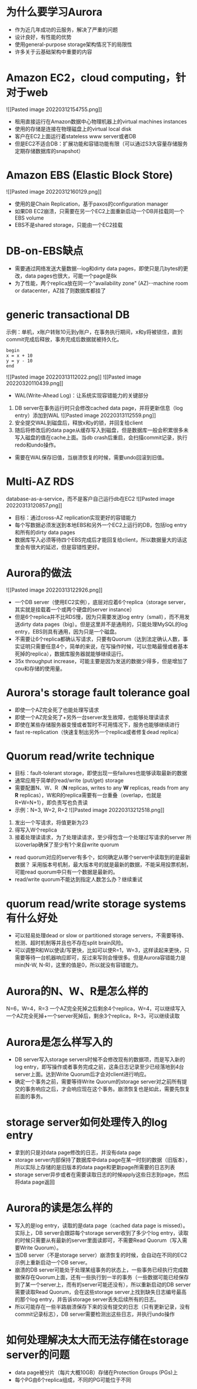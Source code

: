 # 为什么要学习Aurora
- 作为近几年成功的云服务，解决了严重的问题
- 设计良好，有性能的优势
- 使用general-purpose storage架构情况下的局限性
- 许多关于云基础架构中重要的内容
# Amazon EC2，cloud computing，针对于web
![[Pasted image 20220312154755.png]]
- 租用直接运行在Amazon数据中心物理机器上的virtual machines instances
- 使用的存储是连接在物理磁盘上的virtual local disk
- 客户在EC2上面运行着stateless www server或者DB
- 但是EC2不适合DB：扩展功能和容错功能有限（可以通过S3大容量存储服务定期存储数据库的snapshot）
# Amazon EBS (Elastic Block Store)
![[Pasted image 20220312160129.png]]
- 使用的是Chain Replication，基于paxos的configuration manager
- 如果DB EC2崩溃，只需要在另一个EC2上面重新启动一个DB并挂载同一个EBS volume
- EBS不是shared storage，只能由一个EC2挂载
# DB-on-EBS缺点
- 需要通过网络发送大量数据--log和dirty data pages，即使只是几bytes的更改，data pages也很大，可能一个page是8k
- 为了性能，两个replica放在同一个"availability zone" (AZ)--machine room or datacenter，AZ挂了则数据库都挂了
# generic transactional DB
示例：单机，x账户转账10元到y账户，在事务执行期间，x和y将被锁住，直到commit完成后释放，事务完成后数据就被持久化。
```
begin
x = x + 10
y = y - 10
end
```
![[Pasted image 20220313112022.png]]
![[Pasted image 20220320110439.png]]
- WAL(Write-Ahead Log)：让系统实现容错能力的关键部分
1. DB server在事务运行时只会修改cached data page，并将更新信息（log entry）添加到WAL
![[Pasted image 20220313112559.png]]
2. 安全提交WAL到磁盘后，释放x和y的锁，并回复给client
3. 随后将修改后的data page从缓存写入到磁盘，但是数据库一般会积累很多未写入磁盘的值在cache上面。当db crash后重启，会扫描commit记录，执行redo和undo操作。
- 需要在WAL保存旧值，当崩溃恢复的时候，需要undo回滚到旧值。
# Multi-AZ RDS
database-as-a-service，而不是客户自己运行db在EC2
![[Pasted image 20220313120857.png]]
- 目标：通过cross-AZ replication实现更好的容错能力
- 每个写数据必须发送到本地EBS和另外一个EC2上运行的DB，包括log entry和所有的dirty data pages
- 数据库写入必须等待四个EBS完成后才能回复给client，所以数据量大的话这里会有很大的延迟，但是容错性更好。
# Aurora的做法
![[Pasted image 20220313122926.png]]
- 一个DB server（使用EC2实例），底层对应着6个replica（storage server，其实就是挂载着一个或两个硬盘的server instance）
- 但是6个replica并不比RDS慢，因为只需要发送log entry（small），而不用发送dirty data pages（big）。但是这里并不是通用的，只能处理MySQL的log entry，EBS则具有通用，因为只是一个磁盘。
- 不需要让6个replica都确认写请求，只要有Quorum（达到法定确认人数，事实证明只需要任意4个，简单的来说，在写操作时候，可以忽略最慢或者基本死掉的replica），数据库服务器就能够继续运行。
- 35x throughput increase，可能主要是因为发送的数据少得多，但是增加了cpu和存储的使用量。
# Aurora's storage fault tolerance goal
- 即使一个AZ完全死了也能处理写请求
- 即使一个AZ完全死了+另外一台server发生故障，也能够处理读请求
- 即使在某些存储服务器变慢或者暂时不可用情况下，服务也能够继续进行
- fast re-replication（快速复制出另外一个replica或者修复dead replica）
# Quorum read/write technique
- 目标：fault-tolerant storage，即使出现一些failures也能够读取最新的数据
- 通常应用于简单的read/write (put/get) storage
- 需要配置N、W、R（**N** replicas, writes to any **W** replicas,  reads from any **R** replicas），W和R的replica需要有一台重叠（overlap，也就是R+W=N+1），即负责写也负责读
- 示例：N=3, W=2, R=2
![[Pasted image 20220313212518.png]]
1. 发出一个写请求，将值更新为23
2. 得写入W个replica
3. 接着处理读请求，为了处理读请求，至少得包含一个处理过写请求的server
所以overlap确保了至少有1个来自write quorum
- read quorum对应的server有多个，如何确定从哪个server中读取到的是最新数据？
采用版本号机制，最大版本号的就是最新的数据，不能采用投票机制，可能read quorum中只有一个数据是最新的。
- read/write quorum不能达到指定人数怎么办？继续重试
# quorum read/write storage systems有什么好处
- 可以轻易处理dead or slow or partitioned storage servers，不需要等待、检测、超时机制等并且也不存在split brain风险。
- 可以调整R和W以使读/写更快，比如可以使R=1，W=3，这样读起来更快，只需要等待一台机器响应即可，反过来写则会慢很多。但是Aurora容错能力是min(N-W, N-R)，这里的值是0，所以就没有容错能力。
# Aurora的N、W、R是怎么样的
N=6，W=4，R=3
一个AZ完全死掉之后剩余4个replica，W=4，可以继续写入
一个AZ完全死掉+一个server死掉后，剩余3个replica，R=3，可以继续读取
# Aurora是怎么样写入的
- DB server写入storage servers时候不会修改现有的数据项，而是写入新的log entry，即写操作或者事务完成之前，这条日志记录至少已经落地到4台server上面。达到Write Quorum后才会对client进行响应。
- 确定一个事务之前，需要等待Write Quorum的storage server对之前所有提交的事务响应之后，才会响应现在这个事务。崩溃恢复也是如此，需要先恢复前面的事务。
# storage server如何处理传入的log entry
- 拿到的只是对data page修改的日志，并没有data page
- storage server内部保持了数据库中data page在某一时刻的数据（旧版本），所以实际上存储的是旧版本的data page和更新page所需要的日志列表
- storage server异步或者在需要读取日志的时候apply这些日志到page，然后将data page返回
# Aurora的读是怎么样的
- 写入的是log entry，读取的是data page（cached data page is missed）。实际上，DB server会跟踪每个storage server收到了多少个log entry，读取的时候只需要从有最新的server里面读即可，不需要Read Quorum（写入需要Write Quorum）。
- 当DB server（不是storage server）崩溃恢复的时候，会自动在不同的EC2示例上重新启动一个DB server。
- 崩溃的DB server可能处于处理某组事务的状态上，一些事务已经执行完成数据保存在Quorum上面，还有一些执行到一半的事务（一些数据可能已经保存到了某一个server上，而有的server可能还没有），所以重新启动的DB server需要读取Read Quorum，会在这些storage server上找到缺失日志编号最高的那个log entry，并告诉storage server丢失后续所有的日志。
- 所以可能存在一些半路崩溃保存下来的没有提交的日志（只有更新记录，没有commit记录标志），DB server需要检测出这些日志，并执行undo操作
# 如何处理解决太大而无法存储在storage server的问题
- data page被分片（每片大概10GB）存储在Protection Groups (PGs)上
- 每个PG由6个replica组成，不同的PG可能位于不同
